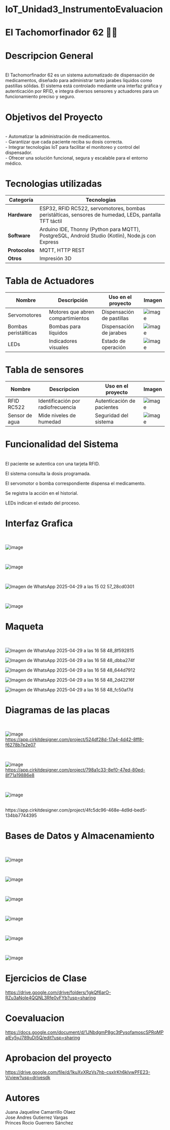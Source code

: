 # IoT_Unidad3_InstrumentoEvaluacion

# El Tachomorfinador 62 💊🔥

# Descripcion General
<br>
El Tachomorfinador 62 es un sistema automatizado de dispensación de medicamentos, diseñado para administrar tanto jarabes líquidos como pastillas sólidas. El sistema está controlado mediante una interfaz gráfica y autenticación por RFID, e integra diversos sensores y actuadores para un funcionamiento preciso y seguro.


# Objetivos del Proyecto
<br>
- Automatizar la administración de medicamentos.
<br>
- Garantizar que cada paciente reciba su dosis correcta.
<br>
- Integrar tecnologías IoT para facilitar el monitoreo y control del dispensador.
<br>
- Ofrecer una solución funcional, segura y escalable para el entorno médico.

# Tecnologias utilizadas
| Categoría     | Tecnologías                                                                 |
|---------------|------------------------------------------------------------------------------|
| **Hardware**  | ESP32, RFID RC522, servomotores, bombas peristálticas, sensores de humedad, LEDs, pantalla TFT táctil |
| **Software**  | Arduino IDE, Thonny (Python para MQTT), PostgreSQL, Android Studio (Kotlin), Node.js con Express |
| **Protocolos**| MQTT, HTTP REST                                                              |
| **Otros**     | Impresión 3D                                                                 |



# Tabla de Actuadores
| Nombre               | Descripción                              | Uso en el proyecto        | Imagen |
|----------------------|-------------------------------------------|----------------------------|--------|
| Servomotores         | Motores que abren compartimientos        | Dispensación de pastillas | ![image](https://github.com/user-attachments/assets/1b21659d-53d7-4b9e-a329-76e5268bbcb0) |
| Bombas peristálticas | Bombas para líquidos                     | Dispensación de jarabes   | ![image](https://github.com/user-attachments/assets/4f745527-b5a1-47a3-87c6-4e5f725ab461) |
| LEDs                 | Indicadores visuales                     | Estado de operación       | ![image](https://github.com/user-attachments/assets/cb0b8a95-2ec1-4be8-9d9b-fddad0b55fd3) |


# Tabla de sensores
| Nombre | Descripcion | Uso en el proyecto | Imagen |
|--------------|-----------|-----------|-----------|
|RFID RC522| Identificación por radiofrecuencia | Autenticación de pacientes | ![image](https://github.com/user-attachments/assets/002e70f3-e436-4943-931a-97413318eb89) |
|Sensor de agua | Mide niveles de humedad | Seguridad del sistema | ![image](https://github.com/user-attachments/assets/19629866-1eaa-4263-93e8-4a4abe74b120) |

# Funcionalidad del Sistema
<br>
El paciente se autentica con una tarjeta RFID.

El sistema consulta la dosis programada.

El servomotor o bomba correspondiente dispensa el medicamento.

Se registra la acción en el historial.

LEDs indican el estado del proceso.


# Interfaz Grafica 
<br>

![image](https://github.com/user-attachments/assets/403a0ebe-7794-4438-ae09-7b3a5cb1803b)


<br>

![image](https://github.com/user-attachments/assets/2d2088b6-3742-44bc-b8e3-ce2b61c8ff41)

<br>

![Imagen de WhatsApp 2025-04-29 a las 15 02 57_28cd0301](https://github.com/user-attachments/assets/5fbd26ef-7d7b-47f0-b283-2d9da11609a4)

<br>

![image](https://github.com/user-attachments/assets/9c6fbfbc-a7ee-400d-93c5-c1d05e72116b)






# Maqueta 
<br>

![Imagen de WhatsApp 2025-04-29 a las 16 58 48_8f592815](https://github.com/user-attachments/assets/add7e173-c7d8-4648-b56c-434ca69e9203)
<br>

![Imagen de WhatsApp 2025-04-29 a las 16 58 48_dbba274f](https://github.com/user-attachments/assets/d60a1229-0a0b-4705-a0c4-0a09388f5a34)
<br>

![Imagen de WhatsApp 2025-04-29 a las 16 58 48_644d7912](https://github.com/user-attachments/assets/3721eb54-55b6-4dfe-ada0-96b10ecbca86)
<br>

![Imagen de WhatsApp 2025-04-29 a las 16 58 48_2d42216f](https://github.com/user-attachments/assets/13577637-0858-45e6-8c35-3e2cf5690305)
<br>

![Imagen de WhatsApp 2025-04-29 a las 16 58 48_fc50af7d](https://github.com/user-attachments/assets/deff1816-5d12-4065-81d7-33ecc708237a)
<br>






# Diagramas de las placas
<br>


![image](https://github.com/user-attachments/assets/699ab7cf-b1e8-4673-9894-e127f4ef06fe)
<br>
https://app.cirkitdesigner.com/project/524df28d-17a4-4d42-8ff8-f6278b7e2e07

<br>

![image](https://github.com/user-attachments/assets/09116c59-474b-4316-8d04-b5b888f65aee)
<br>
https://app.cirkitdesigner.com/project/798a1c33-8ef0-47ed-80ed-8f71a19886e8

<br>

![image](https://github.com/user-attachments/assets/2db9a351-dd7a-4a3a-8afd-36d4deb3719d)

<br>
https://app.cirkitdesigner.com/project/4fc5dc96-468e-4d9d-bed5-134bb7744395




# Bases de Datos y Almacenamiento 
<br>

![image](https://github.com/user-attachments/assets/6204e1f7-021d-461f-88ef-e11a5873fad2)

<br>

![image](https://github.com/user-attachments/assets/43573524-4fc0-41ce-b71b-8d77559f6a5f)

<br>

![image](https://github.com/user-attachments/assets/642df161-a0fc-46c0-99b9-fe6101d85bd1)

<br>

![image](https://github.com/user-attachments/assets/a082f7b4-6466-4af0-89b6-0e044c240bfa)

<br>

![image](https://github.com/user-attachments/assets/7dab9c24-e544-4491-8cf2-c3714f931879)

<br>

![image](https://github.com/user-attachments/assets/cfc9d988-fda4-490a-8ce1-3442eb5e3bc9)





# Ejercicios de Clase 
https://drive.google.com/drive/folders/1gkQf6arO-RZu3aNoIe4QQNL3Rfe0vFYb?usp=sharing

# Coevaluacion 

https://docs.google.com/document/d/1JNbdgmP8gc3tPysofamoscSPRqMPaIEy5yJ789uDi5Q/edit?usp=sharing



# Aprobacion del proyecto
https://drive.google.com/file/d/1kuXvXRzVs7hb-csxIrKh6klvwPFE23-V/view?usp=drivesdk


# Autores 

Juana Jaqueline Camarrillo Olaez
<br>
Jose Andres Gutierrez Vargas
<br>
Princes Rocio Guerrero Sánchez 
<br>
